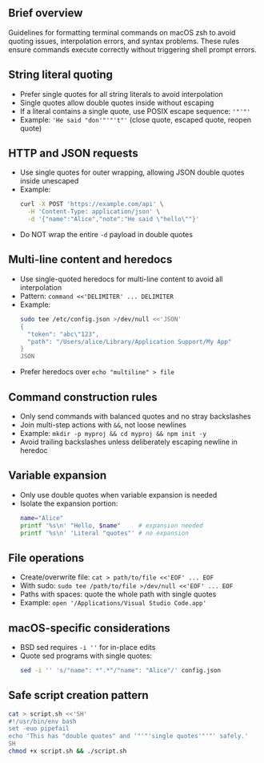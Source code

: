 ## Brief overview

Guidelines for formatting terminal commands on macOS zsh to avoid quoting issues, interpolation errors, and syntax problems. These rules ensure commands execute correctly without triggering shell prompt errors.

## String literal quoting

- Prefer single quotes for all string literals to avoid interpolation
- Single quotes allow double quotes inside without escaping
- If a literal contains a single quote, use POSIX escape sequence: `'"'"'`
- Example: `'He said "don'"'"'t"'` (close quote, escaped quote, reopen quote)

## HTTP and JSON requests

- Use single quotes for outer wrapping, allowing JSON double quotes inside unescaped
- Example:
  ```bash
  curl -X POST 'https://example.com/api' \
    -H 'Content-Type: application/json' \
    -d '{"name":"Alice","note":"He said \"hello\""}'
  ```
- Do NOT wrap the entire `-d` payload in double quotes

## Multi-line content and heredocs

- Use single-quoted heredocs for multi-line content to avoid all interpolation
- Pattern: `command <<'DELIMITER' ... DELIMITER`
- Example:
  ```bash
  sudo tee /etc/config.json >/dev/null <<'JSON'
  {
    "token": "abc\"123",
    "path": "/Users/alice/Library/Application Support/My App"
  }
  JSON
  ```
- Prefer heredocs over `echo "multiline" > file`

## Command construction rules

- Only send commands with balanced quotes and no stray backslashes
- Join multi-step actions with `&&`, not loose newlines
- Example: `mkdir -p myproj && cd myproj && npm init -y`
- Avoid trailing backslashes unless deliberately escaping newline in heredoc

## Variable expansion

- Only use double quotes when variable expansion is needed
- Isolate the expansion portion:
  ```bash
  name="Alice"
  printf '%s\n' "Hello, $name"     # expansion needed
  printf '%s\n' 'Literal "quotes"' # no expansion
  ```

## File operations

- Create/overwrite file: `cat > path/to/file <<'EOF' ... EOF`
- With sudo: `sudo tee /path/to/file >/dev/null <<'EOF' ... EOF`
- Paths with spaces: quote the whole path with single quotes
- Example: `open '/Applications/Visual Studio Code.app'`

## macOS-specific considerations

- BSD sed requires `-i ''` for in-place edits
- Quote sed programs with single quotes:
  ```bash
  sed -i '' 's/"name": *".*"/"name": "Alice"/' config.json
  ```

## Safe script creation pattern

```bash
cat > script.sh <<'SH'
#!/usr/bin/env bash
set -euo pipefail
echo 'This has "double quotes" and '"'"'single quotes'"'"' safely.'
SH
chmod +x script.sh && ./script.sh
